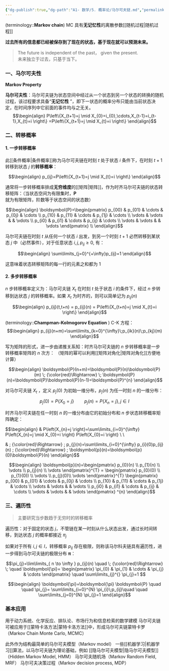 ```yaml
---
{"dg-publish":true,"dg-path":"A1- 数学/5. 概率论/马尔可夫链.md","permalink":"/A1- 数学/5. 概率论/马尔可夫链/","dgPassFrontmatter":true,"noteIcon":"","created":"2024-10-15T16:00:24.621+08:00","updated":"2025-08-30T17:16:33.517+08:00"}
---
```



(terminology::**Markov chain**)  MC 
具有**无记忆性**的离散参数[[随机过程\|随机过程]]

**过去所有的信息都已经被保存到了现在的状态，基于现在就可以预测未来。**
>The future is independent of the past， given the present.  
> 未来独立于过去，只基于当下。

### 一、马尔可夫性
**Markov Property**

**马尔可夫性**：马尔可夫链为状态空间中经过从一个状态到另一个状态的转换的随机过程，该过程要求具备“**无记忆性** ”，即下一状态的概率分布只能由当前状态决定，在时间序列中它前面的事件均与之无关。
$$\begin{align}
P\left\{X_{t+1}=j \mid X_{0}=i_{0},\cdots,X_{t-1}=i_{t-1},X_{t}=i \right\} =P\left\{X_{t+1}=j \mid X_{t}=i \right\}
\end{align}$$


### 二、转移概率

#### 1. 一步转移概率
此[[条件概率\|条件概率]]称为马尔可夫链在时刻 $t$ 处于状态 $i$ 条件下，在时刻 $t+1$ 转移到状态 $j$ 的**转移概率**：

$$\begin{align}
p_{ij}=P\left\{X_{t+1}=j \mid X_{t}=i \right\}
\end{align}$$

通常将一步转移概率排成**无穷维度**的[[矩阵\|矩阵]]，作为时齐马尔可夫链的状态转移矩阵：（当状态空间为有限集时，$\boldsymbol{P}$ 就为有限矩阵，阶数等于状态空间的状态数）

$$\begin{align}
\boldsymbol{P}=\begin{pmatrix}
p_{00} & p_{01} & \cdots & p_{0j} & \cdots \\
p_{10} & p_{11} & \cdots & p_{1j} & \cdots   \\
\vdots & \vdots &  & \vdots \\
p_{i0} & p_{i1} & \cdots & p_{ij} & \cdots  \\
\vdots & \vdots &  & \vdots
\end{pmatrix} \\
\end{align}$$

马尔可夫链在时刻 $t$ 从任何一个状态 $i$ 出发，到另一个时刻 $t+1$ 必然转移到某状态 $j$ 中（必然事件），对于任意状态 $i,j,p_{ij}\geq 0$, 有：

$$\begin{align}
\sum\limits_{j=0}^{+\infty}p_{ij}=1
\end{align}$$

这意味着状态转移矩阵的每一行的元素之和都为 1



#### 2. 多步转移概率
$n$ 步转移概率定义为：马尔可夫链 $X_{t}$ 在时刻 $t$ 处于状态 $i$ 的条件下，经过 $n$ 步转移到达状态 $j$ 的转移概率。如果 $X_{t}$ 为时齐的，则可以简单记为 $p_{ij}(n)$  

$$\begin{align}
p_{ij}(t,t+n) = p_{ij}(n) =  P\left\{X_{t+n}=j \mid X_{t}=i \right\}
\end{align}$$


(terminology::**Champman-Kolmogorov Equation** ) C-K 方程：
$$\begin{align}
p_{ij}(n+m)=\sum\limits_{k=0}^{\infty}\;p_{ik}(n)\;p_{kj}(m)
\end{align}$$

写为矩阵的形式，进一步由递推关系知：时齐马尔可夫链的 $n$ 步转移概率是一步转移概率矩阵的 $n$ 次方： （矩阵的幂可以利用[[矩阵对角化\|矩阵对角化]]方便地计算）

$$\begin{align}
\boldsymbol{P}(n+m)=\boldsymbol{P}(n)\boldsymbol{P}(m) \; {\color{red}\Rightarrow} \;  \boldsymbol{P}(n)=\boldsymbol{P}\boldsymbol{P}(n-1)=\boldsymbol{P}^{n}
\end{align}$$

对马尔可夫链 $X_{t}$ ，定义  $p_{j}(0)$ 为初始一维分布，$p_{j}(n)$ 为任一时刻 $n$ 的一维分布：

$$
p_{j}(0)=P\left\{X_{0}=j \right\} \quad  \quad  p_{j}(n)=P\left\{X_{n}=j \right\} ,j\in I 
$$

时齐马尔可夫链在任一时刻 $n$ 的一维分布由它的初始分布和 $n$ 步状态转移概率矩阵确定：

$$\begin{align}
 & P\left\{X_{n}=j \right\}=\sum\limits_{i=0}^{\infty} P\left\{X_{n}=j \mid X_{0}=i \right\} P\left\{X_{0}=i \right\}  \\  \\

 & \; {\color{red}\Rightarrow} \; p_{j}(n)=\sum\limits_{i=0}^{\infty} p_{i}(0)p_{ij}(n) \; {\color{red}\Rightarrow} \;  \boldsymbol{p}(n)=\boldsymbol{p}(0)\boldsymbol{P}(n)
\end{align}$$

$$\begin{align}
\boldsymbol{p}(n)=\begin{pmatrix}
  p_{0}(n) \\ p_{1}(n) \\  \vdots \\ p_{j}(n) \\ \vdots  
\end{pmatrix}^{T} =  \begin{pmatrix}
  p_{0}(0) \\ p_{1}(0)) \\  \vdots \\ p_{j}(0)\\ \vdots  
\end{pmatrix}^{T} \begin{pmatrix}
p_{00} & p_{01} & \cdots & p_{0j} & \cdots \\
p_{10} & p_{11} & \cdots & p_{1j} & \cdots   \\
\vdots & \vdots &  & \vdots \\
p_{i0} & p_{i1} & \cdots & p_{ij} & \cdots  \\
\vdots & \vdots &  & \vdots
\end{pmatrix} ^{n}    
\end{align}$$


### 三、遍历性
> 主要研究当步数趋于无穷时的转移概率

遍历性：对于固定的状态 $j$，不管链在某一时刻从什么状态出发，通过长时间转移，到达状态 $j$ 的概率都接近 $\pi_{j}$

如果对于所有 $i,j \in I$，转移概率 $p_{ij}$ 存在极限，则称该马尔科夫链具有遍历性，进一步得到马尔可夫链的极限分布 $\boldsymbol{\pi}$：

$$\pi_{j}=\lim\limits_{ n \to \infty } p_{ij}(n) \quad \; {\color{red}\Rightarrow} \; \quad \boldsymbol{\pi}=  \begin{pmatrix}  
 \pi_{0} & \pi_{1} & \cdots  & \pi_{j}  & \cdots 
\end{pmatrix} \quad  \sum\limits_{j}^{} \pi_{j}=1 $$

  $$\begin{align}
\boldsymbol{\pi}=\boldsymbol{\pi} \boldsymbol{P} \quad \quad  \pi_{j}= \sum\limits_{i=0}^{N} \pi_{i}\;p_{ij}\quad \quad  \sum\limits_{j=0}^{N} \pi_{j}=1
\end{align}$$

### 基本应用

用于动力系统、化学反应、排队论、市场行为和信息检索的数学建模
马尔可夫链可被应用于[[蒙特卡洛方法\|蒙特卡洛方法]]中，形成马尔可夫链蒙特卡罗（Markov Chain Monte Carlo, MCMC）

此外作为结构最简单的马尔可夫模型（Markov model）
一些[[机器学习\|机器学习]]算法，以马尔可夫链为理论基础，例如
[[隐马尔可夫模型\|隐马尔可夫模型]]（Hidden Markov Model, HMM）
马尔可夫随机场（Markov Random Field, MRF）
马尔可夫决策过程（Markov decision process, MDP）

